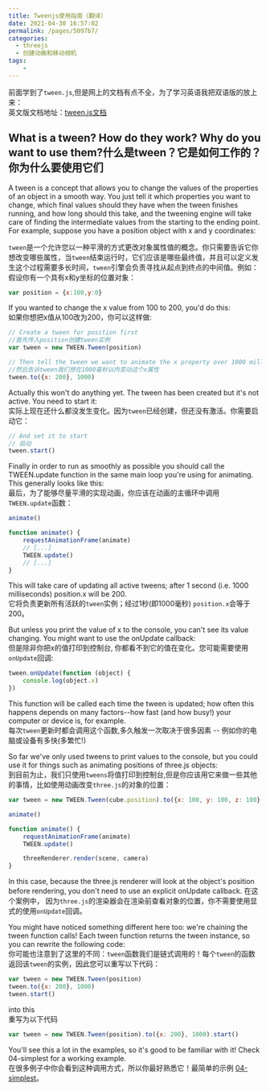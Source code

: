 ```yaml
---
title: Tweenjs使用指南（翻译）
date: 2021-04-30 16:57:02
permalink: /pages/5097b7/
categories:
  - threejs
  - 创建动画和移动相机
tags:
    -
---
```

前面学到了`tween.js`,但是网上的文档有点不全，为了学习英语我把双语版的放上来：  
英文版文档地址：<a href="https://github.com/tweenjs/tween.js/blob/master/docs/user_guide.md" target="_blank">tween.js文档</a>

## What is a tween? How do they work? Why do you want to use them?什么是tween？它是如何工作的？你为什么要使用它们
A tween is a concept that allows you to change the values of the properties of an object in a smooth way. You just tell it which properties you want to change, which final values should they have when the tween finishes running, and how long should this take, and the tweening engine will take care of finding the intermediate values from the starting to the ending point. For example, suppose you have a position object with x and y coordinates:

`tween`是一个允许您以一种平滑的方式更改对象属性值的概念。你只需要告诉它你想改变哪些属性，当`tween`结束运行时，它们应该是哪些最终值，并且可以定义发生这个过程需要多长时间，`tween`引擎会负责寻找从起点到终点的中间值。例如：假设你有一个具有x和y坐标的位置对象：
```js
var position = {x:100,y:0}
```
If you wanted to change the x value from 100 to 200, you'd do this:  
如果你想把x值从100改为200，你可以这样做:

```js
// Create a tween for position first 
//首先传入position创建tween实例
var tween = new TWEEN.Tween(position)

// Then tell the tween we want to animate the x property over 1000 milliseconds
//然后告诉tween我们想在1000毫秒以内变动这个x属性
tween.to({x: 200}, 1000)
```

Actually this won't do anything yet. The tween has been created but it's not active. You need to start it:  
实际上现在还什么都没发生变化。因为`tween`已经创建，但还没有激活。你需要启动它：
```js
// And set it to start
// 启动
tween.start()
```

Finally in order to run as smoothly as possible you should call the TWEEN.update function in the same main loop you're using for animating. This generally looks like this:  
最后，为了能够尽量平滑的实现动画，你应该在动画的主循环中调用`TWEEN.update`函数：
```js
animate()

function animate() {
	requestAnimationFrame(animate)
	// [...]
	TWEEN.update()
	// [...]
}
```

This will take care of updating all active tweens; after 1 second (i.e. 1000 milliseconds) position.x will be 200.  
它将负责更新所有活跃的`tween`实例；经过1秒(即1000毫秒) `position.x`会等于200。

But unless you print the value of x to the console, you can't see its value changing. You might want to use the onUpdate callback:  
但是除非你把x的值打印到控制台, 你都看不到它的值在变化。您可能需要使用`onUpdate`回调:
```js
tween.onUpdate(function (object) {
	console.log(object.x)
})
```

This function will be called each time the tween is updated; how often this happens depends on many factors--how fast (and how busy!) your computer or device is, for example.  
每次`tween`更新时都会调用这个函数,多久触发一次取决于很多因素 -- 例如你的电脑或设备有多快(多繁忙!)  

So far we've only used tweens to print values to the console, but you could use it for things such as animating positions of three.js objects:  
到目前为止，我们只使用`tweens`将值打印到控制台,但是你应该用它来做一些其他的事情，比如使用动画改变`three.js`的对象的位置：
```js
var tween = new TWEEN.Tween(cube.position).to({x: 100, y: 100, z: 100}, 10000).start()

animate()

function animate() {
	requestAnimationFrame(animate)
	TWEEN.update()

	threeRenderer.render(scene, camera)
}
```
In this case, because the three.js renderer will look at the object's position before rendering, you don't need to use an explicit onUpdate callback. 
在这个案例中， 因为`three.js`的渲染器会在渲染前查看对象的位置，你不需要使用显式的使用`onUpdate`回调。

You might have noticed something different here too: we're chaining the tween function calls! Each tween function returns the tween instance, so you can rewrite the following code:  
你可能也注意到了这里的不同：`tween`函数我们是链式调用的！每个`tween`的函数返回该`tween`的实例，因此您可以重写以下代码：
```js
var tween = new TWEEN.Tween(position)
tween.to({x: 200}, 1000)
tween.start()
```
into this  
重写为以下代码
```js
var tween = new TWEEN.Tween(position).to({x: 200}, 1000).start()
```

You'll see this a lot in the examples, so it's good to be familiar with it! Check 04-simplest for a working example.  
在很多例子中你会看到这种调用方式，所以你最好熟悉它！最简单的示例 <a href="https://github.com/tweenjs/tween.js/blob/master/examples/04_simplest.html" target="_blank">04-simplest</a>。